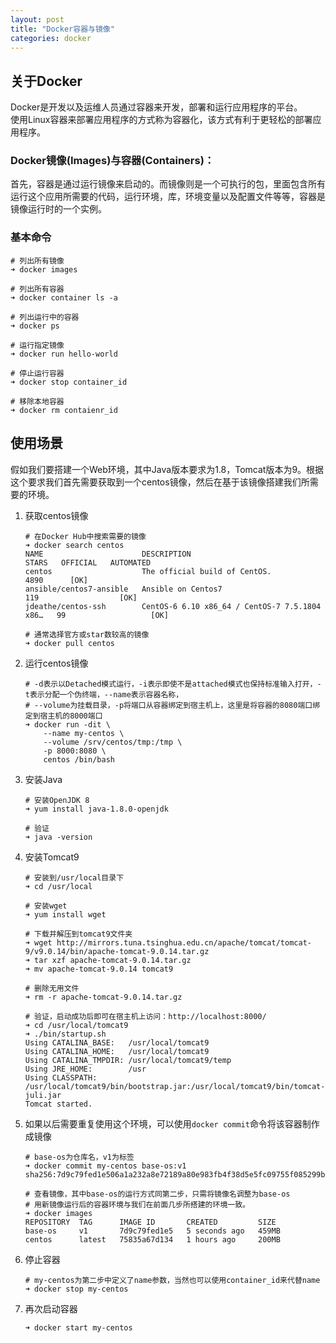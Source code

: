 ```yaml
---
layout: post
title: "Docker容器与镜像"
categories: docker
---
```

## 关于Docker
Docker是开发以及运维人员通过容器来开发，部署和运行应用程序的平台。<br>
使用Linux容器来部署应用程序的方式称为容器化，该方式有利于更轻松的部署应用程序。

### Docker镜像(Images)与容器(Containers)：
首先，容器是通过运行镜像来启动的。而镜像则是一个可执行的包，里面包含所有运行这个应用所需要的代码，运行环境，库，环境变量以及配置文件等等，容器是镜像运行时的一个实例。<br>

### 基本命令
```shell
# 列出所有镜像
➜ docker images

# 列出所有容器
➜ docker container ls -a

# 列出运行中的容器
➜ docker ps

# 运行指定镜像
➜ docker run hello-world

# 停止运行容器
➜ docker stop container_id

# 移除本地容器
➜ docker rm contaienr_id

```

## 使用场景
假如我们要搭建一个Web环境，其中Java版本要求为1.8，Tomcat版本为9。根据这个要求我们首先需要获取到一个centos镜像，然后在基于该镜像搭建我们所需要的环境。

1. 获取centos镜像
   ```shell
   # 在Docker Hub中搜索需要的镜像
   ➜ docker search centos
   NAME                      DESCRIPTION                                     STARS   OFFICIAL   AUTOMATED
   centos                    The official build of CentOS.                   4890      [OK]
   ansible/centos7-ansible   Ansible on Centos7                              119                  [OK]
   jdeathe/centos-ssh        CentOS-6 6.10 x86_64 / CentOS-7 7.5.1804 x86…   99                   [OK]

   # 通常选择官方或star数较高的镜像
   ➜ docker pull centos
   ```

2. 运行centos镜像
   ```shell
   # -d表示以Detached模式运行，-i表示即使不是attached模式也保持标准输入打开，-t表示分配一个伪终端，--name表示容器名称，
   # --volume为挂载目录，-p将端口从容器绑定到宿主机上，这里是将容器的8080端口绑定到宿主机的8000端口
   ➜ docker run -dit \
   	   --name my-centos \
       --volume /srv/centos/tmp:/tmp \
       -p 8000:8080 \
       centos /bin/bash
   ```

3. 安装Java
   ```shell
   # 安装OpenJDK 8
   ➜ yum install java-1.8.0-openjdk

   # 验证
   ➜ java -version
   ```

4. 安装Tomcat9
   ```shell
   # 安装到/usr/local目录下
   ➜ cd /usr/local

   # 安装wget
   ➜ yum install wget

   # 下载并解压到tomcat9文件夹
   ➜ wget http://mirrors.tuna.tsinghua.edu.cn/apache/tomcat/tomcat-9/v9.0.14/bin/apache-tomcat-9.0.14.tar.gz
   ➜ tar xzf apache-tomcat-9.0.14.tar.gz
   ➜ mv apache-tomcat-9.0.14 tomcat9

   # 删除无用文件
   ➜ rm -r apache-tomcat-9.0.14.tar.gz

   # 验证，启动成功后即可在宿主机上访问：http://localhost:8000/
   ➜ cd /usr/local/tomcat9
   ➜ ./bin/startup.sh
   Using CATALINA_BASE:   /usr/local/tomcat9
   Using CATALINA_HOME:   /usr/local/tomcat9
   Using CATALINA_TMPDIR: /usr/local/tomcat9/temp
   Using JRE_HOME:        /usr
   Using CLASSPATH:       /usr/local/tomcat9/bin/bootstrap.jar:/usr/local/tomcat9/bin/tomcat-juli.jar
   Tomcat started.
   ```

5. 如果以后需要重复使用这个环境，可以使用`docker commit`命令将该容器制作成镜像
   ```shell
   # base-os为仓库名，v1为标签
   ➜ docker commit my-centos base-os:v1
   sha256:7d9c79fed1e506a1a232a8e72189a80e983fb4f38d5e5fc09755f085299bc23c

   # 查看镜像，其中base-os的运行方式同第二步，只需将镜像名调整为base-os
   # 用新镜像运行后的容器环境与我们在前面几步所搭建的环境一致。
   ➜ docker images
   REPOSITORY  TAG      IMAGE ID       CREATED         SIZE
   base-os     v1       7d9c79fed1e5   5 seconds ago   459MB
   centos      latest   75835a67d134   1 hours ago     200MB
   ```

6. 停止容器
   ```shell
   # my-centos为第二步中定义了name参数，当然也可以使用container_id来代替name
   ➜ docker stop my-centos
   ```

7. 再次启动容器
   ```shell
   ➜ docker start my-centos
   ```